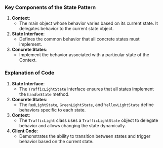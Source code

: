 <h3>Key Components of the State Pattern</h3>
<ol>
    <li>
        <strong>Context</strong>:
        <ul>
            <li>The main object whose behavior varies based on its current state. It delegates behavior to the current state object.</li>
        </ul>
    </li>
    <li>
        <strong>State Interface</strong>:
        <ul>
            <li>Defines the common behavior that all concrete states must implement.</li>
        </ul>
    </li>
    <li>
        <strong>Concrete States</strong>:
        <ul>
            <li>Implement the behavior associated with a particular state of the Context.</li>
        </ul>
    </li>
</ol>


<h3>Explanation of Code</h3>
<ol>
    <li>
        <strong>State Interface</strong>:
        <ul>
            <li>The <code>TrafficLightState</code> interface ensures that all states implement the <code>handleState</code> method.</li>
        </ul>
    </li>
    <li>
        <strong>Concrete States</strong>:
        <ul>
            <li>The <code>RedLightState</code>, <code>GreenLightState</code>, and <code>YellowLightState</code> define behaviors specific to each state.</li>
        </ul>
    </li>
    <li>
        <strong>Context</strong>:
        <ul>
            <li>The <code>TrafficLight</code> class uses a <code>TrafficLightState</code> object to delegate behavior and allows changing the state dynamically.</li>
        </ul>
    </li>
    <li>
        <strong>Client Code</strong>:
        <ul>
            <li>Demonstrates the ability to transition between states and trigger behavior based on the current state.</li>
        </ul>
    </li>
</ol>
